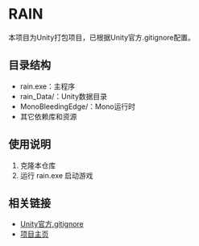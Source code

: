 # RAIN

本项目为Unity打包项目，已根据Unity官方.gitignore配置。

## 目录结构
- rain.exe：主程序
- rain_Data/：Unity数据目录
- MonoBleedingEdge/：Mono运行时
- 其它依赖库和资源

## 使用说明
1. 克隆本仓库
2. 运行 rain.exe 启动游戏

## 相关链接
- [Unity官方.gitignore](https://github.com/github/gitignore/blob/main/Unity.gitignore)
- [项目主页](https://github.com/nicomia-source/rain.git)